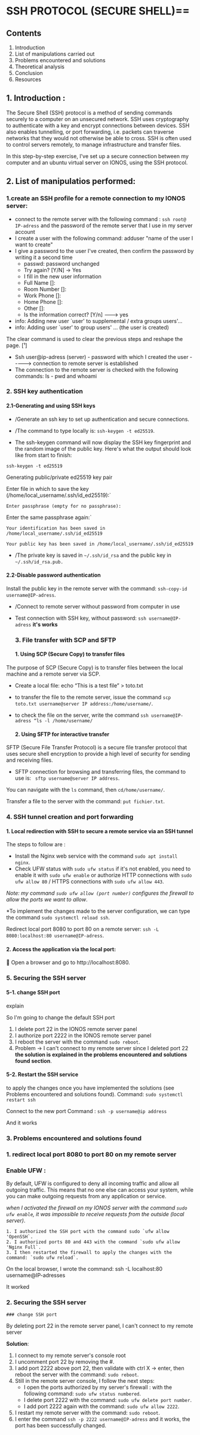 # SSH PROTOCOL (SECURE SHELL)==
## Contents
1. Introduction 
2. List of manipulations carried out 
3. Problems encountered and solutions 
4. Theoretical analysis
5. Conclusion
6. Resources 
## 1. Introduction :
The Secure Shell (SSH) protocol is a method of sending commands securely to a computer on an unsecured network. SSH uses cryptography to authenticate with a key and encrypt connections between devices. SSH also enables tunnelling, or port forwarding, i.e. packets can traverse networks that they would not otherwise be able to cross. SSH is often used to control servers remotely, to manage infrastructure and transfer files.

In this step-by-step exercise, I've set up a secure connection between my computer and an ubuntu virtual server on IONOS, using the SSH protocol. 

## 2. List of manipulatios performed:
### 1.create an SSH profile for a remote connection to my IONOS server: 
- connect to the remote server with the following command : `ssh root@ IP-adress` and the password of the remote server that I use in my server account
- I create a user with the following command: adduser "name of the user I want to create" 
- I give a password to the user I've created, then confirm the password by writing it a second time
  - passwd: password unchanged
  - Try again? [Y/N] -> Yes
  - I fill in the new user information
  -  Full Name []: 
  -  Room Number []: 
  -  Work Phone []: 
  -  Home Phone []: 
  -  Other []:
  -  Is the information correct? [Y/n] ---> yes
- info: Adding new user `user' to supplemental / extra groups users'...
- info: Adding user `user' to group users' ... (the user is created)

The clear command is used to clear the previous steps and reshape the page. [¹]
- Ssh user@ip-adress (server) - password with which I created the user -----> connection to remote server is established
- The connection to the remote server is checked with the following commands: ls - pwd and whoami

### 2. SSH key authentication

  #### 2.1-Generating and using SSH keys
- /Generate an ssh key to set up authentication and secure connections.
- /The command to type locally is: `ssh-keygen -t ed25519`.

- The ssh-keygen command will now display the SSH key fingerprint and the random image of the public key. Here's what the output should look like from start to finish:

`ssh-keygen -t ed25519`

Generating public/private ed25519 key pair

Enter file in which to save the key (/home/local_username/.ssh/id_ed25519):`

`Enter passphrase (empty for no passphrase):`

Enter the same passphrase again:`

`Your identification has been saved in /home/local_username/.ssh/id_ed25519`

`Your public key has been saved in /home/local_username/.ssh/id_ed25519`

- /The private key is saved in `~/.ssh/id_rsa` and the public key in
`~/.ssh/id_rsa.pub.`

#### 2.2-Disable password authentication 
Install the public key in the remote server with the command: `ssh-copy-id username@IP-adress`.
    
- /Connect to remote server without password from computer in use
- Test connection with SSH key, without password: `ssh username@IP-adress` **it's works**


  ### 3. File transfer with SCP and SFTP
    #### 1. Using SCP (Secure Copy) to transfer files
The purpose of SCP (Secure Copy) is to transfer files between the local machine and a remote server via SCP.

* Create a local file: echo “This is a test file” > toto.txt
* to transfer the file to the remote server, issue the command `scp toto.txt username@server IP address:/home/username/`.
* to check the file on the server, write the command `ssh username@IP-adress “ls -l /home/username/`



    #### 2. Using SFTP for interactive transfer
SFTP (Secure File Transfer Protocol) is a secure file transfer protocol that uses secure shell encryption to provide a high level of security for sending and receiving files. 



* SFTP connection for browsing and transferring files, the command to use is: ` sftp username@server IP address`.

You can navigate with the `ls` command, then `cd/home/username/`. 

Transfer a file to the server with the command: `put fichier.txt`.

  ### 4. SSH tunnel creation and port forwarding
  
 #### 1. Local redirection with SSH to secure a remote service via an SSH tunnel
    
The steps to follow are :

* Install the Nginx web service with the command `sudo apt install nginx`.
* Check UFW status with `sudo ufw status` if it's not enabled, you need to enable it with `sudo ufw enable` or authorize HTTP connections with `sudo ufw allow 80` / HTTPS connections with `sudo ufw allow 443`.

*Note: my command `sudo ufw allow (port number)` configures the firewall to allow the ports we want to allow*.

*To implement the changes made to the server configuration, we can type the command `sudo systemctl reload ssh`.

Redirect local port 8080 to port 80 on a remote server: `ssh -L 8080:localhost:80 username@IP-adress`.
  #### 2.  Access the application via the local port:
 Open a browser and go to http://localhost:8080.

  ### 5. Securing the SSH server
  #### 5-1. change SSH port 
    
 explain 

So I'm going to change the default SSH port 

   1. I delete port 22 in the IONOS remote server panel 
   2. I authorize port 2222 in the IONOS remote server panel 
   3. I reboot the server with the command `sudo reboot`.
   4. Problem -> I can't connect to my remote server since I deleted port 22
**the solution is explained in the problems encountered and solutions found section**.

 #### 5-2. Restart the SSH service 
    
to apply the changes once you have implemented the solutions (see Problems encountered and solutions found). 
Command:  `sudo systemctl restart ssh`

Connect to the new port Command : `ssh -p username@ip address`

And it works



### 3. Problems encountered and solutions found 
  ### 1. redirect local port 8080 to port 80 on my remote server

### Enable UFW :
By default, UFW is configured to deny all incoming traffic and allow all outgoing traffic. This means that no one else can access your system, while you can make outgoing requests from any application or service.

*when I activated the firewall on my IONOS server with the command `sudo ufw enable`, it was impossible to receive requests from the outside (local server)*.

    1. I authorized the SSH port with the command sudo `ufw allow 'OpenSSH`.
    2. I authorized ports 80 and 443 with the command `sudo ufw allow 'Nginx Full`.
    3. I then restarted the firewall to apply the changes with the command: `sudo ufw reload`.

On the local browser, I wrote the command: ssh -L localhost:80 username@IP-adresses

It worked 

  ### 2. Securing the SSH server

    ### change SSH port
By deleting port 22 in the remote server panel, I can't connect to my remote server 

**Solution**:

   1. I connect to my remote server's console root
   2. I uncomment port 22 by removing the #.
   3. I add port 2222 above port 22, then validate with ctrl X -> enter, then reboot the server with the command: `sudo reboot`.
   5. Still in the remote server console, I follow the next steps:
       - I open the ports authorized by my server's firewall :
               with the following command: `sudo ufw status numbered`. 
       - I delete port 2222 with the command: `sudo ufw delete port number`.
       - I add port 2222 again with the command: `sudo ufw allow 2222`.
   6. I restart my remote server with the command: `sudo reboot`.
   7. I enter the command `ssh -p 2222 username@IP-adress` and it works, the port has been successfully changed.


